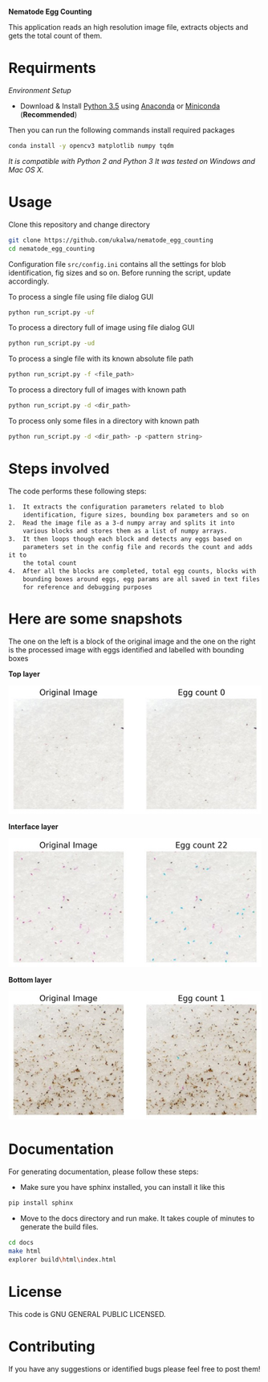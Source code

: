 **Nematode Egg Counting**

This application reads an high resolution image file, extracts objects and
gets the total count of them.

Requirments
===========

*Environment Setup*

-   Download & Install [Python 3.5] using [Anaconda] or [Miniconda] 
(**Recommended**)

Then you can run the following commands install required packages
```bash
conda install -y opencv3 matplotlib numpy tqdm 
```
*It is compatible with Python 2 and Python 3*
*It was tested on Windows and Mac OS X.*

Usage
=====
Clone this repository and change directory
```bash
git clone https://github.com/ukalwa/nematode_egg_counting
cd nematode_egg_counting
```

Configuration file `src/config.ini` contains all the settings for blob 
identification, fig sizes and so on. Before running the script, update 
accordingly.

To process a single file using file dialog GUI
```bash
python run_script.py -uf
```
To process a directory full of image using file dialog GUI
```bash
python run_script.py -ud
```
To process a single file with its known absolute file path
```bash
python run_script.py -f <file_path>
```
To process a directory full of images with known path
```bash
python run_script.py -d <dir_path>
```
To process only some files in a directory with known path
```bash
python run_script.py -d <dir_path> -p <pattern string>
```



Steps involved
==============

The code performs these following steps:

    1.  It extracts the configuration parameters related to blob 
        identification, figure sizes, bounding box parameters and so on
    2.  Read the image file as a 3-d numpy array and splits it into 
        various blocks and stores them as a list of numpy arrays.
    3.  It then loops though each block and detects any eggs based on 
        parameters set in the config file and records the count and adds it to
        the total count
    4.  After all the blocks are completed, total egg counts, blocks with
        bounding boxes around eggs, egg params are all saved in text files
        for reference and debugging purposes

Here are some snapshots
==============================
The one on the left is a block of the original image and the one on the right 
is the processed image with eggs identified and labelled with bounding boxes
 
**Top layer**

![image1]

**Interface layer**

![image2]

**Bottom layer**

![image3]

Documentation
=======

For generating documentation, please follow these steps:
* Make sure you have sphinx installed, you can install it like this
```bash
pip install sphinx
```
* Move to the docs directory and run make. It takes couple of minutes to \
generate the build files.
```bash
cd docs
make html
explorer build\html\index.html
```

License
=======

This code is GNU GENERAL PUBLIC LICENSED.

Contributing
============

If you have any suggestions or identified bugs please feel free to post
them!

  [OpenCV 3.1.0]: http://opencv.org/downloads.html
  [Python 3.5]: https://www.python.org/downloads/
  [numpy]: https://www.scipy.org/scipylib/download.html
  [matplotlib]: https://matplotlib.org/
  [Anaconda]: https://www.anaconda.com/download/
  [Miniconda]: https://conda.io/miniconda.html
  [image1]: Images/Picture1.jpg
  [image2]: Images/Picture2.jpg
  [image3]: Images/Picture3.jpg